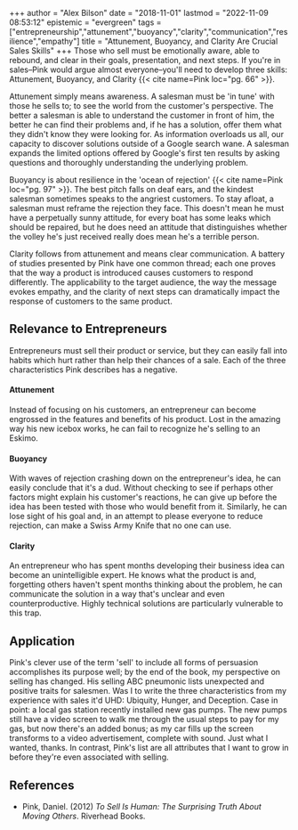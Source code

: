 +++
author = "Alex Bilson"
date = "2018-11-01"
lastmod = "2022-11-09 08:53:12"
epistemic = "evergreen"
tags = ["entrepreneurship","attunement","buoyancy","clarity","communication","resilience","empathy"]
title = "Attunement, Buoyancy, and Clarity Are Crucial Sales Skills"
+++
Those who sell must be emotionally aware, able to rebound, and clear in their goals, presentation, and next steps. If you're in sales–Pink would argue almost everyone–you'll need to develop three skills: Attunement, Buoyancy, and Clarity {{< cite name=Pink loc="pg. 66" >}}.

Attunement simply means awareness. A salesman must be 'in tune' with those he sells to; to see the world from the customer's perspective. The better a salesman is able to understand the customer in front of him, the better he can find their problems and, if he has a solution, offer them what they didn't know they were looking for. As information overloads us all, our capacity to discover solutions outside of a Google search wane. A salesman expands the limited options offered by Google's first ten results by asking questions and thoroughly understanding the underlying problem.

Buoyancy is about resilience in the 'ocean of rejection' {{< cite name=Pink loc="pg. 97" >}}. The best pitch falls on deaf ears, and the kindest salesman sometimes speaks to the angriest customers. To stay afloat, a salesman must reframe the rejection they face. This doesn't mean he must have a perpetually sunny attitude, for every boat has some leaks which should be repaired, but he does need an attitude that distinguishes whether the volley he's just received really does mean he's a terrible person.

Clarity follows from attunement and means clear communication. A battery of studies presented by Pink have one common thread; each one proves that the way a product is introduced causes customers to respond differently. The applicability to the target audience, the way the message evokes empathy, and the clarity of next steps can dramatically impact the response of customers to the same product.

## Relevance to Entrepreneurs

Entrepreneurs must sell their product or service, but they can easily fall into habits which hurt rather than help their chances of a sale. Each of the three characteristics Pink describes has a negative.

#### Attunement

Instead of focusing on his customers, an entrepreneur can become engrossed in the features and benefits of his product. Lost in the amazing way his new icebox works, he can fail to recognize he's selling to an Eskimo.

#### Buoyancy

With waves of rejection crashing down on the entrepreneur's idea, he can easily conclude that it's a dud. Without checking to see if perhaps other factors might explain his customer's reactions, he can give up before the idea has been tested with those who would benefit from it. Similarly, he can lose sight of his goal and, in an attempt to please everyone to reduce rejection, can make a Swiss Army Knife that no one can use.

#### Clarity

An entrepreneur who has spent months developing their business idea can become an unintelligible expert. He knows what the product is and, forgetting others haven't spent months thinking about the problem, he can communicate the solution in a way that's unclear and even counterproductive. Highly technical solutions are particularly vulnerable to this trap.

## Application

Pink's clever use of the term 'sell' to include all forms of persuasion accomplishes its purpose well; by the end of the book, my perspective on selling has changed. His selling ABC pneumonic lists unexpected and positive traits for salesmen. Was I to write the three characteristics from my experience with sales it'd UHD: Ubiquity, Hunger, and Deception. Case in point: a local gas station recently installed new gas pumps. The new pumps still have a video screen to walk me through the usual steps to pay for my gas, but now there's an added bonus; as my car fills up the screen transforms to a video advertisement, complete with sound. Just what I wanted, thanks. In contrast, Pink's list are all attributes that I want to grow in before they're even associated with selling.

## References

- Pink, Daniel. (2012) _To Sell Is Human: The Surprising Truth About Moving Others_. Riverhead Books.

